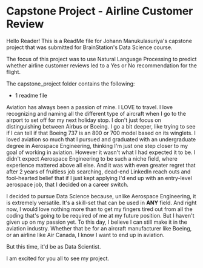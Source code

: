 # Capstone Project - Airline Customer Review

Hello Reader! This is a ReadMe file for Johann Manukulasuriya's capstone project that was submitted for BrainStation's Data Science course. 

The focus of this project was to use Natural Language Processing to predict whether airline customer reviews led to a Yes or No recommendation for the flight. 

The capstone_project folder contains the following:

- 1 readme file 


Aviation has always been a passion of mine. I LOVE to travel. I love recognizing and naming all the different type of aircraft when I go to the airport to set off for my next holiday stop. I don't just focus on distinguishing between Airbus or Boeing. I go a bit deeper, like trying to see if I can tell if that Boeing 737 is an 800 or 700 model based on its winglets. I loved aviation so much that I pursued and graduated with an undergraduate degree in Aerospace Engineering, thinking I'm just one step closer to my goal of working in aviation. However it wasn't what I had expected it to be. I didn't expect Aerospace Engineering to be such a niche field, where experience mattered above all else. And it was with even greater regret that after 2 years of fruitless job searching, dead-end LinkedIn reach outs and fool-hearted belief that if I just kept applying I'd end up with an entry-level aerospace job, that I decided on a career switch. 

I decided to pursue Data Science because, unlike Aerospace Engineering, it is extremely versatile. It's a skill-set that can be used in **ANY** field. And right now, I would love nothing more than to get my fingers tired out from all the coding that's going to be required of me at my future position. But I haven't given up on my passion yet. To this day, I believe I can still make it in the aviation industry. Whether that be for an aircraft manufacturer like Boeing, or an airline like Air Canada, I know I want to end up in aviation.

But this time, it'd be as Data Scientist. 

I am excited for you all to see my project.